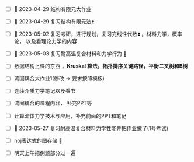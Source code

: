 - [ ] 🛫 2023-04-29 结构有限元大作业
- [ ] 🛫 2023-04-29 复习结构有限元法⏫ 
- [ ] 🛫 2023-05-02 复习考研，进行规划，复习完线性代数⏫ ，材料力学，概率论， 以及看理论力学的内容
- [ ] 🛫 2023-05-03 复习耐高温复合材料和力学行为 🔼 
- [ ] 数据结构上课的东西 ，**Kruskal 算法，拓扑排序关键路径，平衡二叉树和B树**
- [ ] 流固耦合大作业1(修改 -> 要求按照模板)
- [ ] 连续介质力学笔记以及看书 
- [ ] 流固耦合的课程内容， 补充PPT等 
- [ ] 计算流体力学技术与应用，补充前面的PPT和笔记
- [ ] 🛫 2023-05-27 复习耐高温复合材料力学性能并把作业做了(1号考试) 
- [ ] noj表达式的图存储 🔽 
- [ ] 明天上午把例题部分过一遍

